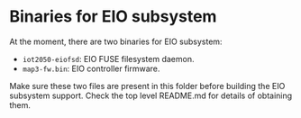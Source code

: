# Binaries for EIO subsystem

At the moment, there are two binaries for EIO subsystem:

- `iot2050-eiofsd`: EIO FUSE filesystem daemon.
- `map3-fw.bin`: EIO controller firmware.

Make sure these two files are present in this folder before building the EIO
subsystem support. Check the top level README.md for details of obtaining them.
